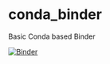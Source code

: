 # conda_binder
Basic Conda based Binder

[![Binder](https://mybinder.org/badge_logo.svg)](https://mybinder.org/v2/gh/peto0202/Shiny/tree/py39_r40_shiny/?urlpath=shiny)
